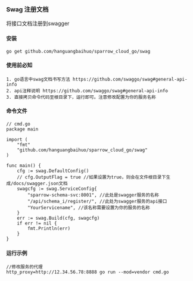### Swag 注册文档

   将接口文档注册到swagger

#### 安装

    go get github.com/hanguangbaihuo/sparrow_cloud_go/swag

#### 使用前必知

	1. go语言中swag文档书写方法 https://github.com/swaggo/swag#general-api-info
	2. api注释说明 https://github.com/swaggo/swag#general-api-info
	3. 直接拷贝命令代码至根目录下，运行即可。注意修改配置为你的服务名称

#### 命令文件

	// cmd.go
    package main

	import (
		"fmt"
		"github.com/hanguangbaihuo/sparrow_cloud_go/swag"
	)

	func main() {
		cfg := swag.DefaultConfig()
		// cfg.OutputFlag = true //如果设置为true，则会在文件根目录下生成/docs/swagger.json文档
		swagcfg := swag.ServiceConfig{
			"sparrow-schema-svc:8001", //此处是swagger服务的名称
			"/api/schema_i/register/", //此处为swagger服务的api接口
			"YourServicename", //该名称需要设置为你的服务的名称
		}
		err := swag.Build(cfg, swagcfg)
		if err != nil {
			fmt.Println(err)
		}
	}
	
#### 运行示例
	
	//修改服务的代理
	http_proxy=http://12.34.56.78:8888 go run --mod=vendor cmd.go